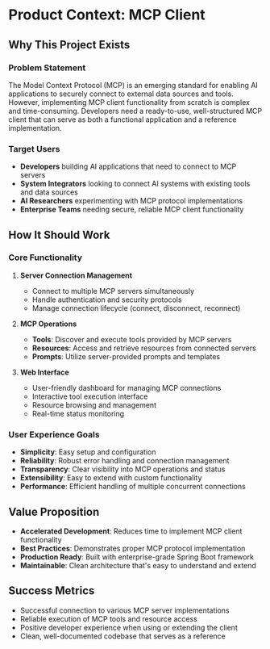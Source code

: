 # Product Context: MCP Client

## Why This Project Exists

### Problem Statement
The Model Context Protocol (MCP) is an emerging standard for enabling AI applications to securely connect to external data sources and tools. However, implementing MCP client functionality from scratch is complex and time-consuming. Developers need a ready-to-use, well-structured MCP client that can serve as both a functional application and a reference implementation.

### Target Users
- **Developers** building AI applications that need to connect to MCP servers
- **System Integrators** looking to connect AI systems with existing tools and data sources
- **AI Researchers** experimenting with MCP protocol implementations
- **Enterprise Teams** needing secure, reliable MCP client functionality

## How It Should Work

### Core Functionality
1. **Server Connection Management**
   - Connect to multiple MCP servers simultaneously
   - Handle authentication and security protocols
   - Manage connection lifecycle (connect, disconnect, reconnect)

2. **MCP Operations**
   - **Tools**: Discover and execute tools provided by MCP servers
   - **Resources**: Access and retrieve resources from connected servers
   - **Prompts**: Utilize server-provided prompts and templates

3. **Web Interface**
   - User-friendly dashboard for managing MCP connections
   - Interactive tool execution interface
   - Resource browsing and management
   - Real-time status monitoring

### User Experience Goals
- **Simplicity**: Easy setup and configuration
- **Reliability**: Robust error handling and connection management
- **Transparency**: Clear visibility into MCP operations and status
- **Extensibility**: Easy to extend with custom functionality
- **Performance**: Efficient handling of multiple concurrent connections

## Value Proposition
- **Accelerated Development**: Reduces time to implement MCP client functionality
- **Best Practices**: Demonstrates proper MCP protocol implementation
- **Production Ready**: Built with enterprise-grade Spring Boot framework
- **Maintainable**: Clean architecture that's easy to understand and extend

## Success Metrics
- Successful connection to various MCP server implementations
- Reliable execution of MCP tools and resource access
- Positive developer experience when using or extending the client
- Clean, well-documented codebase that serves as a reference
